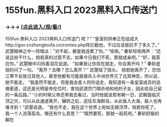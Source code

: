 # 155fun.黑料入口 2023黑料入口传送门

### →→→ <a href="http://3t3e.com/index.html">[点此进入/观/看/]</a>

155fun.黑料入口 2023黑料入口传送门
呢？”
    “皇室的供奉正在组成大http://gov.cnzhongtoufa.cn/contes.php阵拦截他，不过应该抵抗不了多久了。”
    武曌眼神之中一阵暗淡：“对不起，都是我连累了你。”
    “咳咳。”
    秦斩轻咳两声：“还说这些干什么，倘若真的过意不去，如果今日我们不死，那就成亲吧。”
    “好，我答应你。”
    武曌眼中闪烁着泪花说道。
    “如果我让你现在就走，你会离开吗？”
    秦斩虚弱的问了一句。
    “离开？去哪？怎么离开？”
    武曌摇了摇头。
    倘若她离开了，恐怕江寒不会放过其他人，甚至他都有可能直接杀入中洲世界灭了北冥神宫，所以说，她不能走。
    “我虽然不能走，但是我会差人将你送走，我知道有一条皇室成员的逃难密道，这还是光明皇帝在位时，害怕武道宗门暗杀他和他的子女，因此给自己留的一条后路。”
    “小的时候父帝还带我去看过，当时他就说若有朝一日，武朝面临灭顶之灾，可以从此通道离开，辗转之后，逃往东海群岛，从此鱼入大海，敌人也再难寻到！”武曌说道。
    “我也不走，我在这个世界上宛如无根浮萍，倘若你死了，我一个人流落孤岛，哪还有什么意思？”
    “既然要死，那就一起死吧。”
    秦斩舒服的躺在
